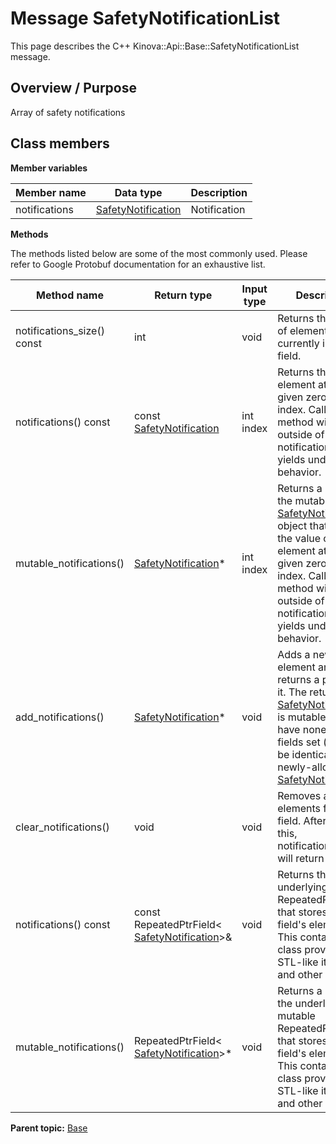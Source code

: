 # Message SafetyNotificationList

This page describes the C++ Kinova::Api::Base::SafetyNotificationList message.

## Overview / Purpose

Array of safety notifications

## Class members

 **Member variables** 

|Member name|Data type|Description|
|-----------|---------|-----------|
|notifications| [SafetyNotification](msg_Common_SafetyNotification.md#)|Notification|

 **Methods** 

The methods listed below are some of the most commonly used. Please refer to Google Protobuf documentation for an exhaustive list.

|Method name|Return type|Input type|Description|
|-----------|-----------|----------|-----------|
|notifications\_size\(\) const|int|void|Returns the number of elements currently in the field.|
|notifications\(\) const|const [SafetyNotification](msg_Common_SafetyNotification.md#)|int index|Returns the element at the given zero-based index. Calling this method with index outside of \[0, notifications\_size\(\)\) yields undefined behavior.|
|mutable\_notifications\(\)| [SafetyNotification](msg_Common_SafetyNotification.md#)\*|int index|Returns a pointer to the mutable [SafetyNotification](msg_Common_SafetyNotification.md#) object that stores the value of the element at the given zero-based index. Calling this method with index outside of \[0, notifications\_size\(\)\) yields undefined behavior.|
|add\_notifications\(\)| [SafetyNotification](msg_Common_SafetyNotification.md#)\*|void|Adds a new element and returns a pointer to it. The returned [SafetyNotification](msg_Common_SafetyNotification.md#) is mutable and will have none of its fields set \(i.e. it will be identical to a newly-allocated [SafetyNotification](msg_Common_SafetyNotification.md#)\).|
|clear\_notifications\(\)|void|void|Removes all elements from the field. After calling this, notifications\_size\(\) will return zero.|
|notifications\(\) const|const RepeatedPtrField< [SafetyNotification](msg_Common_SafetyNotification.md#)\>&|void|Returns the underlying RepeatedPtrField that stores the field's elements. This container class provides STL-like iterators and other methods.|
|mutable\_notifications\(\)|RepeatedPtrField< [SafetyNotification](msg_Common_SafetyNotification.md#)\>\*|void|Returns a pointer to the underlying mutable RepeatedPtrField that stores the field's elements. This container class provides STL-like iterators and other methods.|

**Parent topic:** [Base](../references/summary_Base.md)


